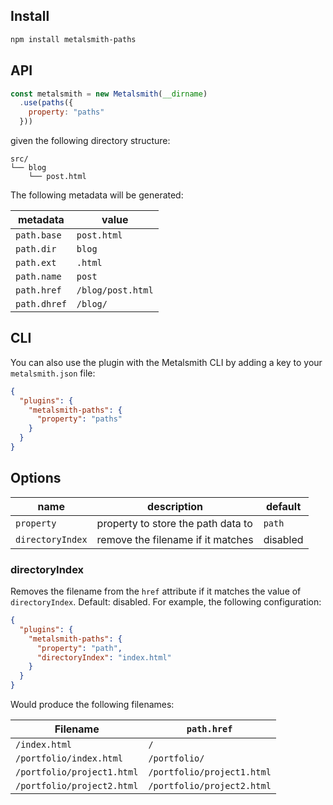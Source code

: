 ## Install

```bash
npm install metalsmith-paths
```

## API

```js
const metalsmith = new Metalsmith(__dirname)
  .use(paths({
    property: "paths"
  }))
```

given the following directory structure:

```plain
src/
└── blog
    └── post.html
```

The following metadata will be generated:

| metadata      | value             |
| ------------- | ----------------- |
| `path.base`   | `post.html`       |
| `path.dir`    | `blog`            |
| `path.ext`    | `.html`           |
| `path.name`   | `post`            |
| `path.href`   | `/blog/post.html` |
| `path.dhref`  | `/blog/`          |

## CLI

You can also use the plugin with the Metalsmith CLI by adding a key to your `metalsmith.json` file:

```json
{
  "plugins": {
    "metalsmith-paths": {
      "property": "paths"
    }
  }
}
```

## Options

| name             | description                        | default   |
| ---------------- | ---------------------------------- | --------- |
| `property`       | property to store the path data to | `path`    |
| `directoryIndex` | remove the filename if it matches  | disabled  |

### directoryIndex

Removes the filename from the `href` attribute if it matches the value of
`directoryIndex`. Default: disabled. For example, the following configuration:

```json
{
  "plugins": {
    "metalsmith-paths": {
      "property": "path",
      "directoryIndex": "index.html"
    }
  }
}
```

Would produce the following filenames:

| Filename                      | `path.href`                   |
| ----------------------------- | ----------------------------- |
| `/index.html`                 | `/`                           |
| `/portfolio/index.html`       | `/portfolio/`                 |
| `/portfolio/project1.html`    | `/portfolio/project1.html`    |
| `/portfolio/project2.html`    | `/portfolio/project2.html`    |
